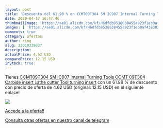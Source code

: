 ```yaml
---
layout: post
title: 'Descuento del 61.98 % en CCMT09T304 SM IC907 Internal Turning Too'
date: 2020-04-17 16:47:46
thumbnailImage: 'https://ae01.alicdn.com/kf/H6dfdb9538038455a923f1eb0af438303r/CCMT09T304-SM-IC907-Internal-Turning-Tools-CCMT-09T304-Carbide-insert-Lathe-cutter-Tool-turning-insert.jpg_350x350._SL200_.jpg'
images: [ 'https://ae01.alicdn.com/kf/H6dfdb9538038455a923f1eb0af438303r/CCMT09T304-SM-IC907-Internal-Turning-Tools-CCMT-09T304-Carbide-insert-Lathe-cutter-Tool-turning-insert.jpg_350x350._SL200_.jpg' ]
comments: true
category: ofertas
author: ring
slug: 33010339037
description:
actualPrice: 4.62 USD
comparePrice: 12.15 USD
inStock: true
---
```


Tienes [CCMT09T304 SM IC907 Internal Turning Tools CCMT 09T304 Carbide insert Lathe cutter Tool turning insert](https://www.amazon.com/dp/33010339037/?tag=redken08-20) con un 61.98 % de descuento con precio de oferta de 4.62 USD (original: 12.15 USD) en el siguiente enlace!

[![](https://ae01.alicdn.com/kf/H6dfdb9538038455a923f1eb0af438303r/CCMT09T304-SM-IC907-Internal-Turning-Tools-CCMT-09T304-Carbide-insert-Lathe-cutter-Tool-turning-insert.jpg_350x350._SL200_.jpg)](https://www.amazon.com/dp/33010339037/?tag=redken08-20)

[Accede a la oferta!!](https://www.amazon.com/dp/33010339037/?tag=redken08-20)

[Consulta otras ofertas en nuestro canal de telegram](https://t.me/s/ofertas25)
